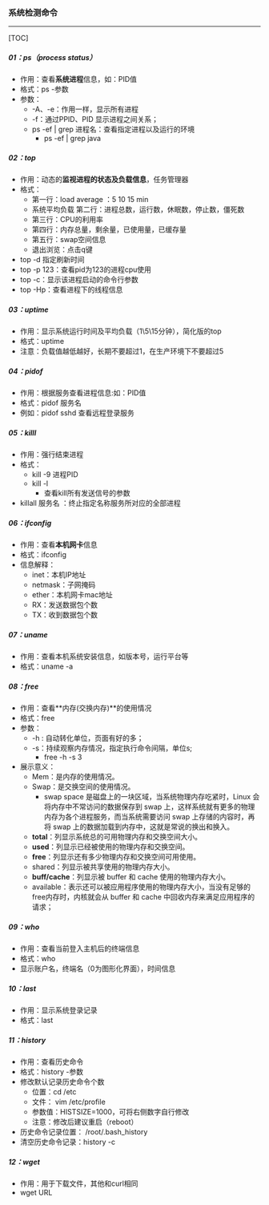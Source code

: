### 系统检测命令

------

[TOC]

##### 01：ps（process status）

- 作用：查看**系统进程**信息，如：PID值 
- 格式：ps -参数 
- 参数：
  - -A、-e：作用一样，显示所有进程
  - -f：通过PPID、PID 显示进程之间关系；
  - ps -ef | grep 进程名：查看指定进程以及运行的环境
    - ps -ef | grep java

##### 02：top

- 作用：动态的**监视进程的状态及负载信息**，任务管理器
- 格式：
  - 第一行：load average ：5 10 15 min 
  - 系统平均负载 第二行：进程总数，运行数，休眠数，停止数，僵死数 
  - 第三行：CPU的利用率 
  - 第四行：内存总量，剩余量，已使用量，已缓存量
  - 第五行：swap空间信息
  - 退出浏览：点击q键
- top -d 指定刷新时间
- top -p 123：查看pid为123的进程cpu使用
- top -c：显示该进程启动的命令行参数
- top -Hp：查看进程下的线程信息

##### 03：uptime

- 作用：显示系统运行时间及平均负载（1\5\15分钟），简化版的top
- 格式：uptime 
- 注意：负载值越低越好，长期不要超过1，在生产环境下不要超过5

##### 04：pidof

- 作用：根据服务查看进程信息:如：PID值
- 格式：pidof 服务名 
- 例如：pidof sshd 查看远程登录服务

##### 05：killl

- 作用：强行结束进程
- 格式：
  - kill -9 进程PID 
  - kill -l 
    - 查看kill所有发送信号的参数
- killall 服务名  ：终止指定名称服务所对应的全部进程

##### 06：ifconfig

- 作用：查看**本机网卡**信息
- 格式：ifconfig
- 信息解释：
  - inet：本机IP地址
  - netmask：子网掩码
  - ether：本机网卡mac地址
  - RX：发送数据包个数 
  - TX：收到数据包个数

##### 07：uname

- 作用：查看本机系统安装信息，如版本号，运行平台等
- 格式：uname -a

##### 08：free

- 作用：查看**内存(交换内存)**的使用情况
- 格式：free
- 参数：
  - -h : 自动转化单位，页面有好的多；
  - -s：持续观察内存情况，指定执行命令间隔，单位s;
    - free -h -s 3
- 展示意义：
  - Mem：是内存的使用情况。
  - Swap：是交换空间的使用情况。
    - swap space 是磁盘上的一块区域，当系统物理内存吃紧时，Linux 会将内存中不常访问的数据保存到 swap 上，这样系统就有更多的物理内存为各个进程服务，而当系统需要访问 swap 上存储的内容时，再将 swap 上的数据加载到内存中，这就是常说的换出和换入。
  - **total**：列显示系统总的可用物理内存和交换空间大小。
  - **used**：列显示已经被使用的物理内存和交换空间。
  - **free**：列显示还有多少物理内存和交换空间可用使用。
  - shared：列显示被共享使用的物理内存大小。
  - **buff/cache**：列显示被 buffer 和 cache 使用的物理内存大小。
  - available：表示还可以被应用程序使用的物理内存大小，当没有足够的free内存时，内核就会从 buffer 和 cache 中回收内存来满足应用程序的请求；

##### 09：who

- 作用：查看当前登入主机后的终端信息
- 格式：who
- 显示账户名，终端名（0为图形化界面），时间信息

##### 10：last 

- 作用：显示系统登录记录
- 格式：last

##### 11：history

- 作用：查看历史命令 
- 格式：history -参数
- 修改默认记录历史命令个数 
  - 位置：cd /etc 
  - 文件： vim /etc/profile
  - 参数值：HISTSIZE=1000，可将右侧数字自行修改
  - 注意：修改后建议重启（reboot）
- 历史命令记录位置： /root/.bash_history
- 清空历史命令记录：history -c

##### 12：wget

- 作用：用于下载文件，其他和curl相同
- wget URL

